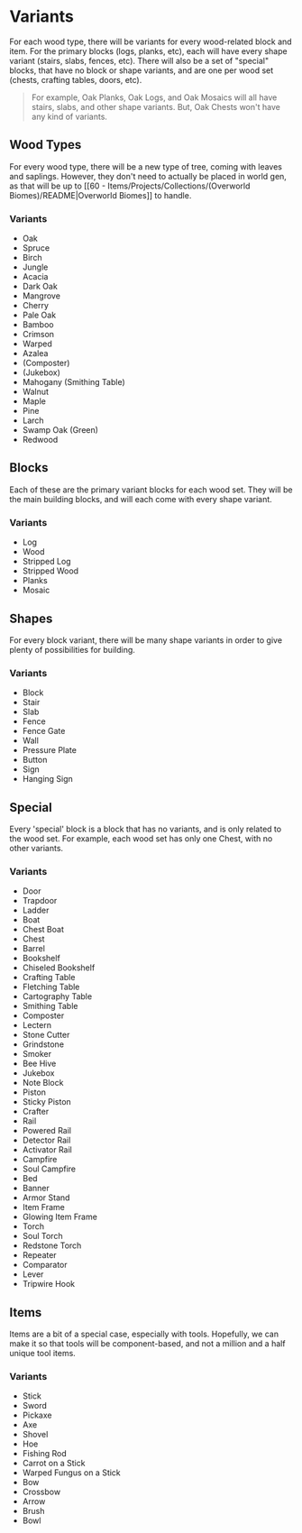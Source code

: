 # Variants
For each wood type, there will be variants for every wood-related block and item. For the primary blocks (logs, planks, etc), each will have every shape variant (stairs, slabs, fences, etc). There will also be a set of "special" blocks, that have no block or shape variants, and are one per wood set (chests, crafting tables, doors, etc).

> For example, Oak Planks, Oak Logs, and Oak Mosaics will all have stairs, slabs, and other shape variants. But, Oak Chests won't have any kind of variants.
## Wood Types
For every wood type, there will be a new type of tree, coming with leaves and saplings. However, they don't need to actually be placed in world gen, as that will be up to [[60 - Items/Projects/Collections/(Overworld Biomes)/README|Overworld Biomes]] to handle.
### Variants
- Oak
- Spruce
- Birch
- Jungle
- Acacia
- Dark Oak
- Mangrove
- Cherry
- Pale Oak
- Bamboo
- Crimson
- Warped
- Azalea
- (Composter)
- (Jukebox)
- Mahogany (Smithing Table)
- Walnut
- Maple
- Pine
- Larch
- Swamp Oak (Green)
- Redwood
## Blocks
Each of these are the primary variant blocks for each wood set. They will be the main building blocks, and will each come with every shape variant.
### Variants
- Log
- Wood
- Stripped Log
- Stripped Wood
- Planks
- Mosaic
## Shapes
For every block variant, there will be many shape variants in order to give plenty of possibilities for building.
### Variants
- Block
- Stair
- Slab
- Fence
- Fence Gate
- Wall
- Pressure Plate
- Button
- Sign
- Hanging Sign
## Special
Every 'special' block is a block that has no variants, and is only related to the wood set. For example, each wood set has only one Chest, with no other variants.
### Variants
- Door
- Trapdoor
- Ladder
- Boat
- Chest Boat
- Chest
- Barrel
- Bookshelf
- Chiseled Bookshelf
- Crafting Table
- Fletching Table
- Cartography Table
- Smithing Table
- Composter
- Lectern
- Stone Cutter
- Grindstone
- Smoker
- Bee Hive
- Jukebox
- Note Block
- Piston
- Sticky Piston
- Crafter
- Rail
- Powered Rail
- Detector Rail
- Activator Rail
- Campfire
- Soul Campfire
- Bed
- Banner
- Armor Stand
- Item Frame
- Glowing Item Frame
- Torch
- Soul Torch
- Redstone Torch
- Repeater
- Comparator
- Lever
- Tripwire Hook
## Items
Items are a bit of a special case, especially with tools. Hopefully, we can make it so that tools will be component-based, and not a million and a half unique tool items.
### Variants
- Stick
- Sword
- Pickaxe
- Axe
- Shovel
- Hoe
- Fishing Rod
- Carrot on a Stick
- Warped Fungus on a Stick
- Bow
- Crossbow
- Arrow
- Brush
- Bowl